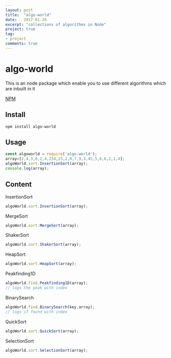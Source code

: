```yaml
---
layout: post
title:  "algo-world"
date:   2017-01-26
excerpt: "collections of algorithms in Node"
project: true
tag:
- project
comments: true
---
```

# algo-world

This is an  node package  which enable you to use different algorithms which are inbuilt in it

[NPM](https://www.npmjs.com/package/algo-world)

## Install

```
npm install algo-world
```
## Usage

```javascript
const algoworld = require('algo-world');
array=[2,4,3,6,2,4,234,23,2,0,7,9,3,45,5,6,6,2,1,4];
algoWorld.sort.InsertionSort(array);
console.log(array);
```

## Content
InsertionSort
```javascript
algoWorld.sort.InsertionSort(array);
```
MergeSort
```javascript
algoWorld.sort.MergeSort(array);
```
ShakerSort
```javascript
algoWorld.sort.ShakerSort(array);
```
HeapSort
```javascript
algoWorld.sort.HeapSort(array);
```
Peakfinding1D
```javascript
algoWorld.find.Peakfinding1D(array);
// logs the peak with index
```
BinarySearch
```javascript
algoWorld.find.BinarySearch(key,array);
// logs if found with index
```
QuickSort
```javascript
algoWorld.sort.QuickSort(array);
```
SelectionSort
```javascript
algoWorld.sort.SelectionSort(array);
```
